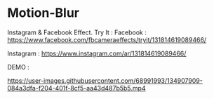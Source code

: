 # Motion-Blur
Instagram &amp; Facebook Effect.
Try It :
Facebook : https://www.facebook.com/fbcameraeffects/tryit/131814619089466/

Instagram : https://www.instagram.com/ar/131814619089466/

DEMO :

https://user-images.githubusercontent.com/68991993/134907909-084a3dfa-f204-401f-8cf5-aa43d487b5b5.mp4

